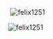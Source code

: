 <p>&nbsp;<img align="center" src="https://github-readme-stats.vercel.app/api?username=felix1251&show_icons=true&locale=en" alt="felix1251" /></p>
<p><img align="center" src="https://github-readme-streak-stats.herokuapp.com/?user=felix1251&" alt="felix1251" /></p>
